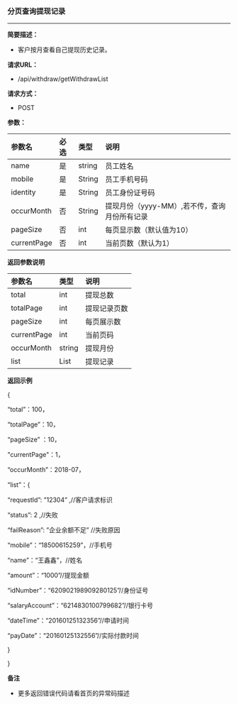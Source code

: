 ### 分页查询提现记录

---

**简要描述：**

* 客户按月查看自己提现历史记录。

**请求URL：**

* /api/withdraw/getWithdrawList

**请求方式：**

* POST

**参数：**

| 参数名 | 必选 | 类型 | 说明 |
| :--- | :--- | :--- | :--- |
| name | 是 | string | 员工姓名 |
| mobile | 是 | String | 员工手机号码 |
| identity | 是 | String | 员工身份证号码 |
| occurMonth | 否 | String | 提现月份（yyyy-MM）,若不传，查询月份所有记录 |
| pageSize | 否 | int | 每页显示数（默认值为10） |
| currentPage | 否 | int | 当前页数（默认为1） |

**返回参数说明**

| 参数名 | 类型 | 说明 |
| :--- | :--- | :--- |
| total | int | 提现总数 |
| totalPage | int | 提现记录页数 |
| pageSize | int | 每页展示数 |
| currentPage | int | 当前页码 |
| occurMonth | string | 提现月份 |
| list | List | 提现记录 |

**返回示例**

{

 “total”：100，

“totalPage”：10，

“pageSize” ：10，

"currentPage"：1，

“occurMonth”：2018-07，

 “list”：{

 “requestId”: ”12304” ,//客户请求标识

 “status”: 2 ,//失败

 “failReason”: ”企业余额不足” //失败原因

 “mobile”：“18500615259”，//手机号

 “name”：“王鑫鑫”，//姓名

 “amount”：“1000”//提现金额

 “idNumber”：“620902198909280125”//身份证号

 “salaryAccount”：“6214830100799682”//银行卡号

 “dateTime”：“20160125132356”//申请时间

 “payDate”：“20160125132556”//实际付款时间

 }

}

**备注**

* 更多返回错误代码请看首页的异常码描述




